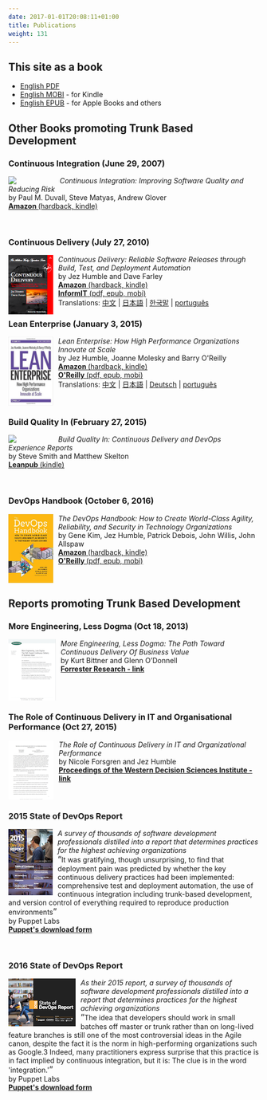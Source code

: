 ```yaml
---
date: 2017-01-01T20:08:11+01:00
title: Publications
weight: 131
---
```


## This site as a book

* [English PDF](https://book.trunkbaseddevelopment.com/trunk_based_development_book.pdf)   
* [English MOBI](https://book.trunkbaseddevelopment.com/trunk_based_development_book.mobi) - for Kindle  
* [English EPUB](https://book.trunkbaseddevelopment.com/trunk_based_development_book.epub) - for Apple Books and others

## Other Books promoting Trunk Based Development

### Continuous Integration (June 29, 2007)

<div>
    <a href="http://bit.ly/lean-enterprise-paper">
      <img width="93" src="/images/ci.jpg" style="float:left;padding-right:10px; border:0px solid black;"/>
    </a>
    <p>
        <em>Continuous Integration: Improving Software Quality and Reducing Risk</em><br/>
        by Paul M. Duvall, Steve Matyas, Andrew Glover
        <br/>
        <a href="https://www.amazon.com/Continuous-Integration-Improving-Software-Reducing/dp/0321336380"><strong>Amazon </strong>(hardback, kindle)</a><br/>
    </p>
    <br clear="all"/>
</div>

### Continuous Delivery (July 27, 2010)

<div><a href="http://amzn.to/1QBJM7k"><img border="0" width="90" src="cd-book.png" style="float:left;padding-right:10px"/></a>
<p><em>Continuous Delivery: Reliable Software Releases through Build, Test, and Deployment Automation</em><br/>
by Jez Humble and Dave Farley<br/>
<a href="http://amzn.to/1QBJM7k"><strong>Amazon</strong> (hardback, kindle)</a><br />
<a  href="http://bit.ly/jez-cd-ebook"><strong>InformIT</strong> (pdf, epub, mobi)</a><br />
Translations: <a href="http://www.amazon.cn/gp/product/B005V9BB1M?tag=contindelive-20">中文</a> | <a href="http://www.amazon.co.jp/dp/4048707876?tag=contindelive-20">日本語</a> | <a href="http://acornpub.co.kr/book/continuous-delivery">한국말</a> | <a href="http://www.grupoa.com.br/livros/engenharia-de-software-e-metodos-ageis/entrega-continua/9788582601037">português</a></p></div>

### Lean Enterprise (January 3, 2015)

<div>
    <a href="http://bit.ly/lean-enterprise-paper">
      <img width="90" src="lean-enterprise.png" style="float:left;padding-right:10px; border:0px solid black;"/>
    </a>
    <p>
        <em>Lean Enterprise: How High Performance Organizations Innovate at Scale</em><br/>
        by Jez Humble, Joanne Molesky and Barry O'Reilly
        <br/>
        <a href="http://bit.ly/lean-enterprise-paper"><strong>Amazon </strong>(hardback, kindle)</a><br/>
        <a href="http://bit.ly/lean-enterprise-ebook"><strong>O'Reilly </strong>(pdf, epub, mobi)</a><br/>
        Translations: <a href="http://www.amazon.cn/dp/B01AS1ORWM?tag=contindelive-20">中文</a> | 
        <a href="https://www.amazon.co.jp/dp/4873117747?tag=contindelive-20">日本語</a> | 
        <a href="https://www.amazon.de/dp/396009020X?tag=contindelive-20">Deutsch</a> | 
        <a href="https://www.casadocodigo.com.br/products/livro-lean-enterprise">português</a>
    </p>
    <br clear="all"/>
</div>

### Build Quality In (February 27, 2015)

<div>
    <a>
      <img width="90" src="https://s3.amazonaws.com/titlepages.leanpub.com/buildqualityin/hero?1425554444" style="float:left;padding-right:10px; border:0px solid black;"/>
    </a>
    <p>
        <em>Build Quality In: Continuous Delivery and DevOps Experience Reports</em><br/>
        by Steve Smith and Matthew Skelton
        <br/>
        <a href="https://leanpub.com/buildqualityin"><strong>Leanpub </strong>(kindle)</a>
        <br/>
    </p>
    <br clear="all"/>
</div>

### DevOps Handbook (October 6, 2016)

<div>
    <a>
      <img width="90" src="devopsHandbook.jpg" style="float:left;padding-right:10px; border:0px solid black;"/>
    </a>
    <p>
        <em>The DevOps Handbook: How to Create World-Class Agility, Reliability, and Security in Technology Organizations</em><br/>
        by Gene Kim, Jez Humble, Patrick Debois, John Willis, John Allspaw
        <br/>
        <a href="https://www.amazon.com/dp/B01M9ASFQ3"><strong>Amazon </strong>(hardback, kindle)</a>
        <br/>
        <a href="http://shop.oreilly.com/product/9781942788003.do"><strong>O'Reilly </strong>(pdf, epub, mobi)</a>
        <br/>
    </p>
    <br clear="all"/>
</div>

## Reports promoting Trunk Based Development

### More Engineering, Less Dogma (Oct 18, 2013)

<div>
    <a>
      <img width="95" src="less_dogma.png" style="float:left; padding-right:10px"/>
    </a>
    <p>
        <em>More Engineering, Less Dogma: The Path Toward Continuous Delivery Of Business Value</em><br/>
        by Kurt Bittner and Glenn O’Donnell
        <br/>
        <a href="https://www.forrester.com/report/More+Engineering+Less+Dogma+The+Path+Toward+Continuous+Delivery+Of+Business+Value/-/E-RES106521"><strong>Forrester Research - link</strong></a>
    </p>
    <br clear="all"/>
</div>

### The Role of Continuous Delivery in IT and Organisational Performance (Oct 27, 2015)

<div>
    <a>
      <img width="91" src="cdit_org_perf.png" style="float:left; padding-right:10px"/>
    </a>
    <p>
        <em>The Role of Continuous Delivery in IT and Organizational Performance</em><br/>
        by Nicole Forsgren and Jez Humble
        <br/>
        <a href="https://papers.ssrn.com/sol3/papers.cfm?abstract_id=2681909"><strong>Proceedings of the Western Decision Sciences Institute - link</strong></a>
    </p>
    <br clear="all"/>
</div>

### 2015 State of DevOps Report

<div>
    <a>
      <img width="89" src="2015_state_of_devops.png" style="float:left; padding-right:10px"/>
    </a>
    <p>
        <em>A survey of thousands of software development professionals distilled into a report that determines
        practices for the highest achieving organizations</em><br/>
        <span style="font-size: 120%">&ldquo;</span>It was gratifying, though unsurprising, to find that deployment pain was
        predicted by whether the key continuous delivery practices had been
        implemented: comprehensive test and deployment automation, the
        use of continuous integration including trunk-based development, and
        version control of everything required to reproduce production environments<span style="font-size: 120%">&rdquo;</span>
        <br/>by Puppet Labs
        <br/>
        <a href="https://puppet.com/resources/white-paper/2015-state-devops-report"><strong>Puppet's download form</strong></a>
    </p>
    <br clear="all"/>
</div>

### 2016 State of DevOps Report

<div>
    <a>
      <img width="135" src="2016_state_of_devops.png" style="float:left; padding-right:10px"/>
    </a>
    <p>
        <em>As their 2015 report, a survey of thousands of software development professionals distilled into a report that determines
        practices for the highest achieving organizations</em><br/>
        <span style="font-size: 120%">&ldquo;</span>The idea that developers should work in small batches
                                                    off master or trunk rather than on long-lived feature
                                                    branches is still one of the most controversial ideas
                                                    in the Agile canon, despite the fact it is the norm in
                                                    high-performing organizations such as Google.3
                                                    Indeed, many practitioners express surprise that this
                                                    practice is in fact implied by continuous integration,
                                                    but it is: The clue is in the word 'integration.'<span style="font-size: 120%">&rdquo;</span>
        <br/>by Puppet Labs
        <br/>
        <a href="https://puppet.com/resources/white-paper/2016-state-of-devops-report"><strong>Puppet's download form</strong></a>
    </p>
    <br clear="all"/>
</div>




